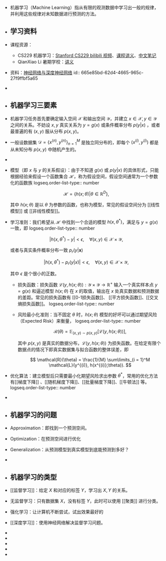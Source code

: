 - 机器学习（Machine Learning）指从有限的观测数据中学习出一般的规律，并利用这些规律对未知数据进行预测的方法。
- ## 学习资料
- 课程资源：
	- CS229 机器学习：[Stanford CS229 bilibili 视频](https://www.bilibili.com/video/BV1JE411w7Ub/)、[课程讲义](https://www.123pan.com/s/plj7Vv-iH223.html)、[中文笔记](https://doraemonzzz.com/tags/CS229/)
	- QianXiao Li 暑期学校：[讲义](https://www.123pan.com/s/plj7Vv-Dm223.html)
- 资料：[神经网络与深度神经网络](https://www.123pan.com/s/plj7Vv-tH223.html)
  id:: 665e85bd-62d4-4665-965c-27f9ffbf5a65
-
- ## 机器学习三要素
- 机器学习任务首先要确定输入空间 $\mathcal{X}$ 和输出空间 $\mathcal{Y}$，并建立 $x \in \mathcal{X}, y \in \mathcal{Y}$ 之间的关系。不妨设 $x,y$ 真实关系为 $y = g(x)$ 或条件概率分布 $p(y|x)$ ，或者最普遍的有 $(x,y)$ 服从分布 $p(x,y)$。
- 一般设数据集 $\mathcal{D} = \{{x}^{(n)}, y^{(n)}\}_{n = 1}^M$ 是独立同分布的，即每个 $({x}^{(i)}, y^{(i)})$ 都是从未知分布 $p({x},y)$ 中随机产生的。
-
- 模型（即 ${x}$ 与 $y$ 的关系假设）：由于不知道 $g({x})$ 或 $p(y|{x})$ 的具体形式，只能根据经验来假设一个函数集合 $\mathcal{H}$，称为假设空间，假设空间通常为一个参数化的函数族
  logseq.order-list-type:: number
  
  $$ \mathcal{H} = \{h({x};\theta)| \theta \in \mathbb{R}^D\}, $$
  
  其中 $h({x};\theta)$ 是以 $\theta$ 为参数的函数，也称为模型，常见的假设空间分为 [[线性模型]] 或 [[非线性模型]]。
- 学习准则：我们希望从 $\mathcal{H}$ 中找到一个合适的模型 $h({x}, \theta^{\ast})$，满足与 $y = g({x})$ 一致，即
  logseq.order-list-type:: number
  
  $$ |h({x}, \theta^{\ast}) - y| < \epsilon, \quad \forall ({x},y) \in \mathcal{X} \times \mathcal{Y}, $$
  
  或者与真实条件概率分布一致 $p_r(y|\mathbf{x})$
  
  $$ |h({x},\theta^{\ast}) - p_r(y|{x})| < \epsilon, \quad \forall ({x}, y) \in \mathcal{X} \times \mathcal{Y}, $$
  
  其中 $\epsilon$ 是个很小的正数。
	- 损失函数：损失函数 $\mathcal{L}(y, h(x;\theta)):\mathcal{Y} \times \mathcal{Y} \rightarrow \mathbb{R}^+$ 输入一个真实样本点 $y = g(x)$ 和逼近模型 $h(x;\theta)$ 在 $x$ 的取值，输出在 $x$ 处真实数据和预测数据的差距。常见的损失函数有 [[0-1损失函数]]、 [[平方损失函数]]、[[交叉熵损失函数]]。
	  logseq.order-list-type:: number
	- 风险最小化准则：当不固定 $\theta$ 时，$h(x;\theta)$ 模型的好坏可以通过期望风险（Expected Risk）来衡量，
	  logseq.order-list-type:: number
	  
	  $$ \mathcal{R}(\theta) = \mathbb{E}_{(x,y) \sim p(x,y)} [\mathcal{L}(y, h(x;\theta))], $$
	  
	  其中 $p(x,y)$ 是真实的数据分布，$\mathcal{L}(y,h(x;\theta))$ 为损失函数。在给定有限个数据点的情况下即真实数据集与拟合函数的整体误差，即
	     
	     $$ \mathcal{R}(\theta) = \frac{1}{M} \sum\limits_{i = 1}^M \mathcal{L}(y^{(i)}, h(x^{(i)};\theta)). $$
- 优化算法：建立模型后只需要最小化期望风险求出参数 $\theta^{\ast}$，常用的优化方法有[[梯度下降]] 、[[随机梯度下降]]、[[批量梯度下降]]、[[牛顿法]] 等。
  logseq.order-list-type:: number
-
- ## 机器学习的问题
- Approximation：即找到一个预测空间。
- Optimization：在预测空间进行优化
- Generalization：从预测模型到真实模型到底能预测到多好？
-
- ## 机器学习的类型
- [[监督学习]]：给定 $X$ 和对应的标签 $Y$，学习出 $X,Y$ 的关系。
- 无监督学习：只有数据集 $X$，没有标签 $Y$，此时可以使用 [[聚类]] 进行分类。
- 强化学习：让计算机不断尝试，试出效果最好的
- [[深度学习]]：使用神经网络解决监督学习问题。
-
-
-
-
-